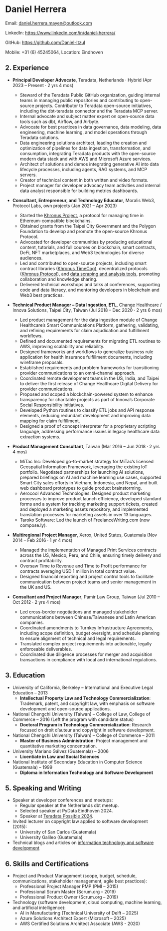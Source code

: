 # Daniel Herrera 
Email: daniel.herrera.mayen@outlook.com

LinkedIn: https://www.linkedin.com/in/daniel-herrera/

GitHub: https://github.com/Daniel-Itzul

Mobile: +31 (6) 45245064, Location: Eindhoven

## 2. Experience
* **Principal Developer Advocate**, Teradata, Netherlands · Hybrid (Apr 2023 – Present · 2 yrs 4 mos)  
    - Steward of the Teradata Public GitHub organization, guiding internal teams in managing public repositories and contributing to open-source projects. Contributor to Teradata open-source initiatives, including the dbt-teradata connector and the Teradata MCP server.
    - Internal advocate and subject matter expert on open-source data tools such as dbt, Airflow, and Airbyte.  
    - Advocate for best practices in data governance, data modeling, data engineering, machine learning, and model operations through Teradata solutions.
    - Data engineering solutions architect, leading the creation and optimization of pipelines for data ingestion, transformation, and consumption, integrating Teradata products with the open-source modern data stack and with AWS and Microsoft Azure services.
    - Architect of solutions and demos integrating generative AI into data lifecycle processes, including agents, RAG systems, and MCP servers.
    - Creator of technical content in both written and video formats.
    - Project manager for developer advocacy team activities and internal data analyst responsible for building metrics dashboards.

* **Consultant, Entrepreneur, and Technology Educator**, Moralis Web3, Protocol Labs, own projects (Jan 2021 – Apr 2023)  
    - Started the [Khronus Project](https://github.com/Khronus-Project), a protocol for managing time in Ethereum-compatible blockchains.
    - Obtained grants from the Taipei City Government and the Polygon Foundation to develop and promote the open-source Khronus Protocol.
    - Advocated for developer communities by producing educational content, tutorials, and full courses on blockchain, smart contracts, DeFi, NFT marketplaces, and Web3 technologies for diverse audiences.
    - Led and contributed to open-source projects, including smart contract libraries ([Khronus TimeCog](https://github.com/Khronus-Project/Khronus_TimeCog)), decentralized protocols ([Khronus Protocol](https://github.com/Khronus-Project/Khronus_Node)), and [data scraping and analysis tools](https://www.youtube.com/watch?v=eWITn-44u5w), promoting collaboration and knowledge sharing.
    - Delivered technical workshops and talks at conferences, supporting code and data literacy, and mentoring developers in blockchain and Web3 best practices.

* **Technical Product Manager – Data Ingestion, ETL**, Change Healthcare / Innova Solutions, Taipei City, Taiwan (Jul 2018 – Dec 2020 · 2 yrs 6 mos)  
    - Led product management for the data ingestion module of Change Healthcare’s Smart Communications Platform, gathering, validating, and refining requirements for claim adjudication and fulfillment workflows.
    - Defined and documented requirements for migrating ETL routines to AWS, improving scalability and reliability.
    - Designed frameworks and workflows to generalize business rule application for health insurance fulfillment documents, including wireframe proposals.
    - Established requirements and problem frameworks for transitioning provider communications to an omni-channel approach.
    - Coordinated remote development teams in the US, India, and Taipei to deliver the first release of Change Healthcare Digital Delivery for provider communications.
    - Proposed and scoped a blockchain-powered system to enhance transparency for charitable projects as part of Innova’s Corporate Social Responsibility initiatives.
    - Developed Python routines to classify ETL jobs and API response elements, reducing redundant development and improving data mapping for claim fulfillment.
    - Designed a proof of concept interpreter for a proprietary scripting language, addressing performance issues in legacy healthcare data extraction systems.

* **Product Management Consultant**, Taiwan (Mar 2016 – Jun 2018 · 2 yrs 4 mos)  
    - MiTac Inc: Developed go-to-market strategy for MiTac’s licensed Geospatial Information Framework, leveraging the existing IoT portfolio. Negotiated partnerships for launching AI solutions, prepared briefings on AI and machine learning use cases, supported Smart City sales efforts in Vietnam, Indonesia, and Nepal, and built web dashboard prototypes to guide product brainstorming.
    - Aerocool Advanced Technologies: Designed product marketing processes to improve product launch efficiency, developed standard forms and a system for tracking marketing support tickets, created and deployed a marketing assets repository, and implemented translation processes for marketing assets in over 13 languages.
    - Taroko Software: Led the launch of FreelanceWriting.com (now compose.ly).

* **Multiregional Project Manager**, Xerox, United States, Guatemala (Nov 2014 – Feb 2016 · 1 yr 4 mos)  
    - Managed the implementation of Managed Print Services contracts across the US, Mexico, Peru, and Chile, ensuring timely delivery and contract profitability.
    - Oversaw Time to Revenue and Time to Profit performance for contracts averaging USD 1 million in total contract value.
    - Designed financial reporting and project control tools to facilitate communication between project teams and senior management in the UK and US.

* **Consultant and Project Manager**, Pamir Law Group, Taiwan (Jul 2010 – Oct 2012 · 2 yrs 4 mos)  
    - Led cross-border negotiations and managed stakeholder communications between Chinese/Taiwanese and Latin American companies.
    - Coordinated amendments to Turnkey Infrastructure Agreements, including scope definition, budget oversight, and schedule planning to ensure alignment of technical and legal requirements.
    - Translated complex project requirements into actionable, legally enforceable deliverables.
    - Coordinated due diligence processes for merger and acquisition transactions in compliance with local and international regulations.

## 3. Education
* University of California, Berkeley – International and Executive Legal Education – 2013  
    - **Intellectual Property Law and Technology Commercialization**: Trademark, patent, and copyright law, with emphasis on software development and open-source applications.
* National Chengchi University (Taiwan) – College of Law, College of Commerce – 2016 (Left the program with candidate status)  
    - **Doctoral Program in Technology Commercialization**: Research focused on droit d’auteur and copyright in software development.
* National Chengchi University (Taiwan) – College of Commerce – 2011  
    - **Master of Business Administration**: Project management and quantitative marketing concentration.
* University Mariano Gálvez (Guatemala) – 2006  
    - **Licentiate in Law and Social Sciences**
* National Institute of Secondary Education in Computer Science (Guatemala) – 1999  
    - **Diploma in Information Technology and Software Development** 

## 5. Speaking and Writing
* Speaker at developer conferences and meetups:
    * Regular speaker at the Netherlands dbt meetup.
    * Selected speaker at PyData Eindhoven 2024.
    * Speaker at [Teradata Possible 2024](https://www.youtube.com/watch?v=rQsKRYimOcY).
* Invited lecturer on copyright law applied to software development (2015):
    * University of San Carlos (Guatemala) 
    * University Galileo (Guatemala)
* Technical blogs and articles on [information technology and software development](https://medium.com/@DanielH_Takes)
 
## 6. Skills and Certifications
- Project and Product Management (scope, budget, schedule, communications, stakeholder management, agile best practices):
    - Professional Project Manager PMP (PMI – 2015)
    - Professional Scrum Master (Scrum.org – 2019)
    - Professional Product Owner (Scrum.org – 2019) 
- Technology (software development, cloud computing, machine learning, and artificial intelligence):
    - AI in Manufacturing (Technical University of Delft – 2025)
    - Azure Solutions Architect Expert (Microsoft – 2025)
    - AWS Certified Solutions Architect Associate (AWS - 2020)

